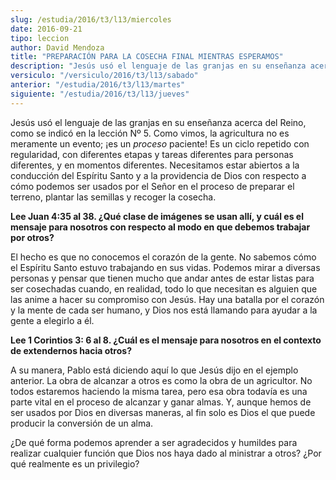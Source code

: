 ```yaml
---
slug: /estudia/2016/t3/l13/miercoles
date: 2016-09-21
tipo: leccion
author: David Mendoza
title: "PREPARACIÓN PARA LA COSECHA FINAL MIENTRAS ESPERAMOS"
description: "Jesús usó el lenguaje de las granjas en su enseñanza acerca del Reino, como se  indicó en la lección Nº 5. Como vimos, la agricultura no es meramente un  evento; ¡es un proceso paciente! Es un ciclo repetido con regularidad, con  diferentes etapas y tareas diferentes para pers..."
versiculo: "/versiculo/2016/t3/l13/sabado"
anterior: "/estudia/2016/t3/l13/martes"
siguiente: "/estudia/2016/t3/l13/jueves"
---
```


Jesús usó el lenguaje de las granjas en su enseñanza acerca del Reino, como se indicó en la lección Nº 5. Como vimos, la agricultura no es meramente un evento; ¡es un _proceso_ paciente! Es un ciclo repetido con regularidad, con diferentes etapas y tareas diferentes para personas diferentes, y en momentos diferentes. Necesitamos estar abiertos a la conducción del Espíritu Santo y a la providencia de Dios con respecto a cómo podemos ser usados por el Señor en el proceso de preparar el terreno, plantar las semillas y recoger la cosecha.

**Lee Juan 4:35 al 38. ¿Qué clase de imágenes se usan allí, y cuál es el mensaje para nosotros con respecto al modo en que debemos trabajar por otros?**

El hecho es que no conocemos el corazón de la gente. No sabemos cómo el Espíritu Santo estuvo trabajando en sus vidas. Podemos mirar a diversas personas y pensar que tienen mucho que andar antes de estar listas para ser cosechadas cuando, en realidad, todo lo que necesitan es alguien que las anime a hacer su compromiso con Jesús. Hay una batalla por el corazón y la mente de cada ser humano, y Dios nos está llamando para ayudar a la gente a elegirlo a él.

**Lee 1 Corintios 3: 6 al 8. ¿Cuál es el mensaje para nosotros en el contexto de extendernos hacia otros?**

A su manera, Pablo está diciendo aquí lo que Jesús dijo en el ejemplo anterior. La obra de alcanzar a otros es como la obra de un agricultor. No todos estaremos haciendo la misma tarea, pero esa obra todavía es una parte vital en el proceso de alcanzar y ganar almas. Y, aunque hemos de ser usados por Dios en diversas maneras, al fin solo es Dios el que puede producir la conversión de un alma.

¿De qué forma podemos aprender a ser agradecidos y humildes para realizar cualquier función que Dios nos haya dado al ministrar a otros? ¿Por qué realmente es un privilegio?
